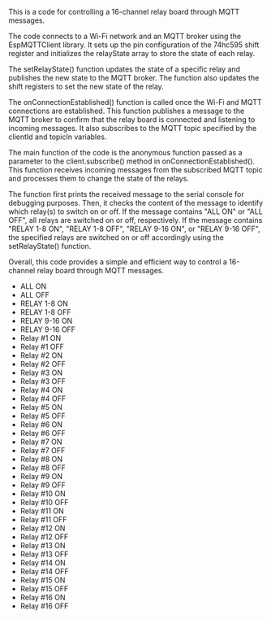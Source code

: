 This is a code for controlling a 16-channel relay board through MQTT messages.

The code connects to a Wi-Fi network and an MQTT broker using the EspMQTTClient library. It sets up the pin configuration of the 74hc595 shift register and initializes the relayState array to store the state of each relay.

The setRelayState() function updates the state of a specific relay and publishes the new state to the MQTT broker. The function also updates the shift registers to set the new state of the relay.

The onConnectionEstablished() function is called once the Wi-Fi and MQTT connections are established. This function publishes a message to the MQTT broker to confirm that the relay board is connected and listening to incoming messages. It also subscribes to the MQTT topic specified by the clientId and topicIn variables.

The main function of the code is the anonymous function passed as a parameter to the client.subscribe() method in onConnectionEstablished(). This function receives incoming messages from the subscribed MQTT topic and processes them to change the state of the relays.

The function first prints the received message to the serial console for debugging purposes. Then, it checks the content of the message to identify which relay(s) to switch on or off. If the message contains "ALL ON" or "ALL OFF", all relays are switched on or off, respectively. If the message contains "RELAY 1-8 ON", "RELAY 1-8 OFF", "RELAY 9-16 ON", or "RELAY 9-16 OFF", the specified relays are switched on or off accordingly using the setRelayState() function.

Overall, this code provides a simple and efficient way to control a 16-channel relay board through MQTT messages.

-  ALL ON
-  ALL OFF
-  RELAY 1-8 ON
-  RELAY 1-8 OFF
-  RELAY 9-16 ON
-  RELAY 9-16 OFF
-  Relay #1 ON
-  Relay #1 OFF
-  Relay #2 ON
-  Relay #2 OFF
-  Relay #3 ON
-  Relay #3 OFF
-  Relay #4 ON
-  Relay #4 OFF
-  Relay #5 ON
-  Relay #5 OFF
-  Relay #6 ON
-  Relay #6 OFF
-  Relay #7 ON
-  Relay #7 OFF
-  Relay #8 ON
-  Relay #8 OFF
-  Relay #9 ON
-  Relay #9 OFF
-  Relay #10 ON
-  Relay #10 OFF
-  Relay #11 ON
-  Relay #11 OFF
-  Relay #12 ON
-  Relay #12 OFF
-  Relay #13 ON
-  Relay #13 OFF
-  Relay #14 ON
-  Relay #14 OFF
-  Relay #15 ON
-  Relay #15 OFF
-  Relay #16 ON
-  Relay #16 OFF

